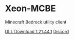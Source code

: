 # Xeon-MCBE
Minecraft Bedrock utility client

[DLL Download 1.21.44.1](https://github.com/rekitrelt/Xeon-MCBE/releases/latest/download/Xeon.dll)
[Discord](https://discord.gg/N9rvmmXVR2)
